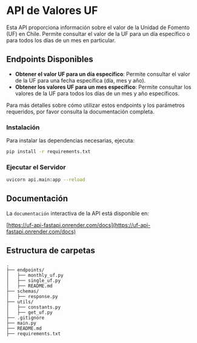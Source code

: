 # API de Valores UF

Esta API proporciona información sobre el valor de la Unidad de Fomento (UF) en Chile. Permite consultar el valor de la UF para un día específico o para todos los días de un mes en particular.

## Endpoints Disponibles

- **Obtener el valor UF para un día específico**: Permite consultar el valor de la UF para una fecha específica (día, mes y año).
- **Obtener los valores UF para un mes específico**: Permite consultar los valores de la UF para todos los días de un mes y año específicos.

Para más detalles sobre cómo utilizar estos endpoints y los parámetros requeridos, por favor consulta la documentación completa.

### Instalación

Para instalar las dependencias necesarias, ejecuta:

```bash
pip install -r requirements.txt
```

### Ejecutar el Servidor

```bash
uvicorn api.main:app --reload
```

## Documentación

La `documentación` interactiva de la API está disponible en:

[https://uf-api-fastapi.onrender.com/docs](https://uf-api-fastapi.onrender.com/docs)

## Estructura de carpetas

```text
.
├── endpoints/
│   ├── monthly_uf.py
│   ├── single_uf.py
│   ├── README.md
├── schemas/
│   ├── response.py
├── utils/
│   ├── constants.py
│   ├── get_uf.py
├── .gitignore
├── main.py
├── README.md
├── requirements.txt

```
